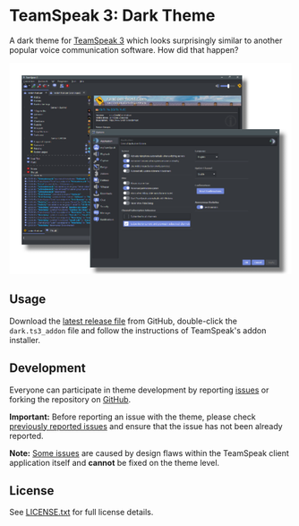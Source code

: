 TeamSpeak 3: Dark Theme
=======================

A dark theme for [TeamSpeak 3][1] which looks surprisingly similar to another popular voice
communication software. How did that happen?

![Dark Theme Preview][2]

Usage
-----

Download the [latest release file][3] from GitHub, double-click the `dark.ts3_addon` file and follow
the instructions of TeamSpeak's addon installer.

Development
-----------

Everyone can participate in theme development by reporting [issues][4] or forking the repository on
[GitHub][5].

**Important:** Before reporting an issue with the theme, please check [previously reported issues][4]
and ensure that the issue has not been already reported.

**Note:** [Some issues][6] are caused by design flaws within the TeamSpeak client application itself
and **cannot** be fixed on the theme level.

License
-------

See [LICENSE.txt][7] for full license details.

[1]: https://teamspeak.com
[2]: docs/screenshot_style.png "Dark Theme Preview"
[3]: https://github.com/randomhost/teamspeak-dark/releases
[4]: https://github.com/randomhost/teamspeak-dark/issues
[5]: https://github.com/randomhost/teamspeak-dark/
[6]: https://github.com/randomhost/teamspeak-dark/issues?q=is%3Aissue+is%3Aopen+label%3Aupstream
[7]: LICENSE.txt
